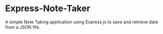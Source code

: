 # Express-Note-Taker
A simple Note Taking application using Express.js to save and retrieve data from a JSON file.
